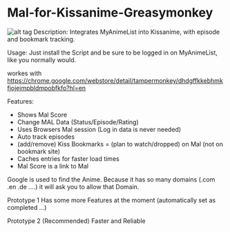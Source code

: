 # Mal-for-Kissanime-Greasymonkey
![alt tag](https://github.com/Franciscoseipel/Mal-for-Kissanime-Greasymonkey-/blob/master/Screenshots/S1.PNG?raw=true)
Description:
Integrates MyAnimeList into Kissanime, with episode and bookmark tracking.

Usage: Just install the Script and be sure to be logged in on MyAnimeList, like you normally would.

workes with https://chrome.google.com/webstore/detail/tampermonkey/dhdgffkkebhmkfjojejmpbldmpobfkfo?hl=en

Features:
- Shows Mal Score
- Change MAL Data (Status/Episode/Rating)
- Uses Browsers Mal session (Log in data is never needed)
- Auto track episodes
- (add/remove) Kiss Bookmarks = (plan to watch/dropped) on Mal (not on bookmark site)
- Caches entries for faster load times
- Mal Score is a link to Mal

Google is used to find the Anime. Because it has so many domains (.com .en .de ....) it will ask you to allow that Domain.

Prototype 1
Has some more Features at the moment (automatically set as completed ...)

Prototype 2 (Recommended)
Faster and Reliable
